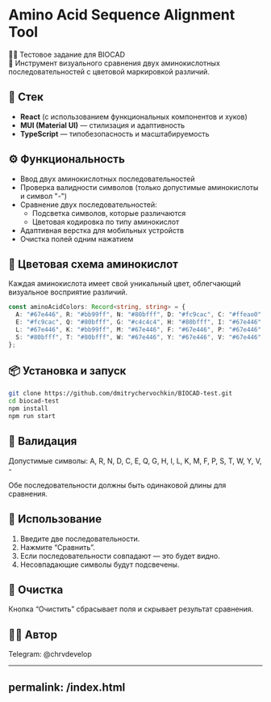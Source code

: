 # Amino Acid Sequence Alignment Tool

👩‍🔬 Тестовое задание для BIOCAD  
🧬 Инструмент визуального сравнения двух аминокислотных последовательностей с цветовой маркировкой различий.

## 🚀 Стек

- **React** (с использованием функциональных компонентов и хуков)
- **MUI (Material UI)** — стилизация и адаптивность
- **TypeScript** — типобезопасность и масштабируемость

## ⚙️ Функциональность

- Ввод двух аминокислотных последовательностей
- Проверка валидности символов (только допустимые аминокислоты и символ "-")
- Сравнение двух последовательностей:
  - Подсветка символов, которые различаются
  - Цветовая кодировка по типу аминокислот
- Адаптивная верстка для мобильных устройств
- Очистка полей одним нажатием

## 🎨 Цветовая схема аминокислот

Каждая аминокислота имеет свой уникальный цвет, облегчающий визуальное восприятие различий.

```ts
const aminoAcidColors: Record<string, string> = {
  A: "#67e446", R: "#bb99ff", N: "#80bfff", D: "#fc9cac", C: "#ffeao0",
  E: "#fc9cac", Q: "#80bfff", G: "#c4c4c4", H: "#80bfff", I: "#67e446",
  L: "#67e446", K: "#bb99ff", M: "#67e446", F: "#67e446", P: "#67e446",
  S: "#80bfff", T: "#80bfff", W: "#67e446", Y: "#67e446", V: "#67e446",
};
```

## 📦 Установка и запуск

```bash
git clone https://github.com/dmitrychervochkin/BIOCAD-test.git
cd biocad-test
npm install
npm run start
```

## 📄 Валидация

Допустимые символы: A, R, N, D, C, E, Q, G, H, I, L, K, M, F, P, S, T, W, Y, V, -

Обе последовательности должны быть одинаковой длины для сравнения.

## 🧪 Использование
1.	Введите две последовательности.
2.	Нажмите “Сравнить”.
3.	Если последовательности совпадают — это будет видно.
4.	Несовпадающие символы будут подсвечены.

## 🧹 Очистка

Кнопка “Очистить” сбрасывает поля и скрывает результат сравнения.

## 👨‍💻 Автор

Telegram: @chrvdevelop

---
permalink: /index.html
---


